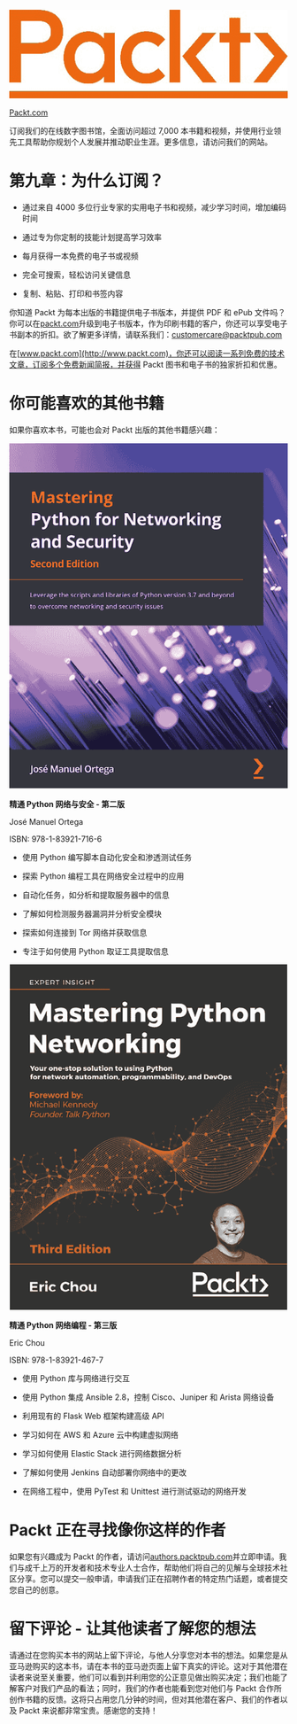 ![](img/Image86752.jpg)

[Packt.com](http://packt.com)

订阅我们的在线数字图书馆，全面访问超过 7,000 本书籍和视频，并使用行业领先工具帮助你规划个人发展并推动职业生涯。更多信息，请访问我们的网站。

# 第九章：为什么订阅？

+   通过来自 4000 多位行业专家的实用电子书和视频，减少学习时间，增加编码时间

+   通过专为你定制的技能计划提高学习效率

+   每月获得一本免费的电子书或视频

+   完全可搜索，轻松访问关键信息

+   复制、粘贴、打印和书签内容

你知道 Packt 为每本出版的书籍提供电子书版本，并提供 PDF 和 ePub 文件吗？你可以在[packt.com](http://packt.com)升级到电子书版本，作为印刷书籍的客户，你还可以享受电子书副本的折扣。欲了解更多详情，请联系我们：customercare@packtpub.com

在[www.packt.com](http://www.packt.com)，你还可以阅读一系列免费的技术文章，订阅多个免费新闻简报，并获得 Packt 图书和电子书的独家折扣和优惠。

# 你可能喜欢的其他书籍

如果你喜欢本书，可能也会对 Packt 出版的其他书籍感兴趣：

![图形用户界面描述自动生成](img/9781839217166.png)

**精通 Python 网络与安全 - 第二版**

José Manuel Ortega

ISBN: 978-1-83921-716-6

+   使用 Python 编写脚本自动化安全和渗透测试任务

+   探索 Python 编程工具在网络安全过程中的应用

+   自动化任务，如分析和提取服务器中的信息

+   了解如何检测服务器漏洞并分析安全模块

+   探索如何连接到 Tor 网络并获取信息

+   专注于如何使用 Python 取证工具提取信息

![一张包含文字的图片，书籍描述自动生成](img/9781839214677.png)

**精通 Python 网络编程 - 第三版**

Eric Chou

ISBN: 978-1-83921-467-7

+   使用 Python 库与网络进行交互

+   使用 Python 集成 Ansible 2.8，控制 Cisco、Juniper 和 Arista 网络设备

+   利用现有的 Flask Web 框架构建高级 API

+   学习如何在 AWS 和 Azure 云中构建虚拟网络

+   学习如何使用 Elastic Stack 进行网络数据分析

+   了解如何使用 Jenkins 自动部署你网络中的更改

+   在网络工程中，使用 PyTest 和 Unittest 进行测试驱动的网络开发

# Packt 正在寻找像你这样的作者

如果您有兴趣成为 Packt 的作者，请访问[authors.packtpub.com](http://authors.packtpub.com)并立即申请。我们与成千上万的开发者和技术专业人士合作，帮助他们将自己的见解与全球技术社区分享。您可以提交一般申请，申请我们正在招聘作者的特定热门话题，或者提交您自己的创意。

# 留下评论 - 让其他读者了解您的想法

请通过在您购买本书的网站上留下评论，与他人分享您对本书的想法。如果您是从亚马逊购买的这本书，请在本书的亚马逊页面上留下真实的评论。这对于其他潜在读者来说至关重要，他们可以看到并利用您的公正意见做出购买决定；我们也能了解客户对我们产品的看法；同时，我们的作者也能看到您对他们与 Packt 合作所创作书籍的反馈。这将只占用您几分钟的时间，但对其他潜在客户、我们的作者以及 Packt 来说都非常宝贵。感谢您的支持！
